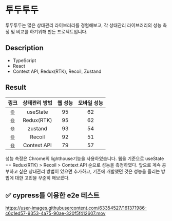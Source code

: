 # 투두투두

투두투두는 많은 상태관리 라이브러리를 경험해보고, 각 상태관리 라이브러리의 성능 측정 및 비교를 하기위해 만든 프로젝트입니다.

## Description

- TypeScript
- React
- Context API, Redux(RTK), Recoil, Zustand

## Result

|                                             링크                                              | 상태관리 방법 | 웹 성능 | 모바일 성능 |
| :-------------------------------------------------------------------------------------------: | :-----------: | :-----: | :---------: |
| <a href="https://github.com/hyunjinee/todo/tree/master/react_usestate" target="_blank">🌐</a> |   useState    |   95    |     62      |
| <a href="https://github.com/hyunjinee/todo/tree/master/react_usestate" target="_blank">🌐</a> |  Redux(RTK)   |   95    |     62      |
| <a href="https://github.com/hyunjinee/todo/tree/master/react_zustand" target="_blank">🌐</a>  |    zustand    |   93    |     54      |
|  <a href="https://github.com/hyunjinee/todo/tree/master/react_recoil" target="_blank">🌐</a>  |    Recoil     |   92    |     51      |
| <a href="https://github.com/hyunjinee/todo/tree/master/react_usestate" target="_blank">🌐</a> |  Context API  |   79    |     57      |

성능 측정은 Chrome의 lighthouse기능을 사용하였습니다.
웹을 기준으로 useState == Redux(RTK) > Recoil > Context API 순으로 성능을 측정하였다. 앞으로 계속 공부하고 싶은 상태관리 방법이 있으면 추가하고, 기존에 개발했던 것은 성능을 올리는 방법에 대한 고민을 꾸준히 해보겠다.

## ✅ cypress를 이용한 e2e 테스트

https://user-images.githubusercontent.com/63354527/161371986-c6c1ed57-9353-4a75-90ae-320f5f412607.mov
